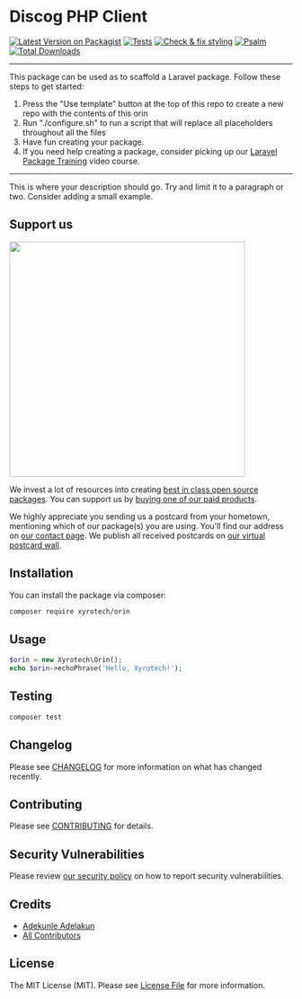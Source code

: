 # Discog PHP Client

[![Latest Version on Packagist](https://img.shields.io/packagist/v/xyrotech/orin.svg?style=flat-square)](https://packagist.org/packages/xyrotech/orin)
[![Tests](https://github.com/xyrotech/orin/actions/workflows/run-tests.yml/badge.svg)](https://github.com/xyrotech/orin/actions/workflows/run-tests.yml)
[![Check & fix styling](https://github.com/xyrotech/orin/actions/workflows/php-cs-fixer.yml/badge.svg)](https://github.com/xyrotech/orin/actions/workflows/php-cs-fixer.yml)
[![Psalm](https://github.com/xyrotech/orin/actions/workflows/psalm.yml/badge.svg)](https://github.com/xyrotech/orin/actions/workflows/psalm.yml)
[![Total Downloads](https://img.shields.io/packagist/dt/xyrotech/orin.svg?style=flat-square)](https://packagist.org/packages/xyrotech/orin)

---
This package can be used as to scaffold a Laravel package. Follow these steps to get started:

1. Press the "Use template" button at the top of this repo to create a new repo with the contents of this orin
2. Run "./configure.sh" to run a script that will replace all placeholders throughout all the files
3. Have fun creating your package.
4. If you need help creating a package, consider picking up our <a href="https://laravelpackage.training">Laravel Package Training</a> video course.
---

This is where your description should go. Try and limit it to a paragraph or two. Consider adding a small example.

## Support us

[<img src="https://github-ads.s3.eu-central-1.amazonaws.com/orin.jpg?t=1" width="419px" />](https://spatie.be/github-ad-click/orin)

We invest a lot of resources into creating [best in class open source packages](https://spatie.be/open-source). You can support us by [buying one of our paid products](https://spatie.be/open-source/support-us).

We highly appreciate you sending us a postcard from your hometown, mentioning which of our package(s) you are using. You'll find our address on [our contact page](https://spatie.be/about-us). We publish all received postcards on [our virtual postcard wall](https://spatie.be/open-source/postcards).

## Installation

You can install the package via composer:

```bash
composer require xyrotech/orin
```

## Usage

```php
$orin = new Xyrotech\Orin();
echo $orin->echoPhrase('Hello, Xyrotech!');
```

## Testing

```bash
composer test
```

## Changelog

Please see [CHANGELOG](CHANGELOG.md) for more information on what has changed recently.

## Contributing

Please see [CONTRIBUTING](.github/CONTRIBUTING.md) for details.

## Security Vulnerabilities

Please review [our security policy](../../security/policy) on how to report security vulnerabilities.

## Credits

- [Adekunle Adelakun](https://github.com/kunli0)
- [All Contributors](../../contributors)

## License

The MIT License (MIT). Please see [License File](LICENSE.md) for more information.
